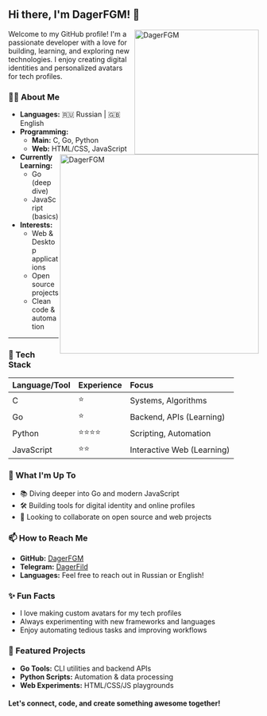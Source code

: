 ## Hi there, I'm DagerFGM! 👋
<img alt="DagerFGM" src="https://avatars.githubusercontent.com/u/217502297?v=4" width="250" align="right">

<img alt="DagerFGM" src="https://github-readme-stats.vercel.app/api?username=DagerFGM&show_icons=true&hide=stars,contribs&show=prs_merged&theme=tokyonight&bg_color=00000000" width="400" align="right">

Welcome to my GitHub profile!
I'm a passionate developer with a love for building, learning, and exploring new technologies.
I enjoy creating digital identities and personalized avatars for tech profiles.

### 🧑‍💻 About Me

- **Languages:** 🇷🇺 Russian | 🇬🇧 English
- **Programming:**
    - **Main:** C, Go, Python
    - **Web:** HTML/CSS, JavaScript
- **Currently Learning:**
    - Go (deep dive)
    - JavaScript (basics)
- **Interests:**
    - Web \& Desktop applications
    - Open source projects
    - Clean code \& automation
<hr>

### 🚀 Tech Stack
  
| Language/Tool | Experience | Focus |
| :-- | :-- | :-- |
| C | ⭐ | Systems, Algorithms |
| Go | ⭐ | Backend, APIs (Learning) |
| Python | ⭐⭐⭐⭐ | Scripting, Automation |
| JavaScript | ⭐⭐ | Interactive Web (Learning) |

### 🌱 What I'm Up To

- 📚 Diving deeper into Go and modern JavaScript
- 🛠️ Building tools for digital identity and online profiles
- 🤝 Looking to collaborate on open source and web projects


### 📫 How to Reach Me

- **GitHub:** [DagerFGM](https://github.com/DagerFGM)
- **Telegram:** [DagerFild](http://t.me/DagerFild)
- **Languages:** Feel free to reach out in Russian or English!


### ✨ Fun Facts

- I love making custom avatars for my tech profiles
- Always experimenting with new frameworks and languages
- Enjoy automating tedious tasks and improving workflows
  
### 📂 Featured Projects

- **Go Tools:** CLI utilities and backend APIs
- **Python Scripts:** Automation \& data processing
- **Web Experiments:** HTML/CSS/JS playgrounds


#### Let's connect, code, and create something awesome together!
